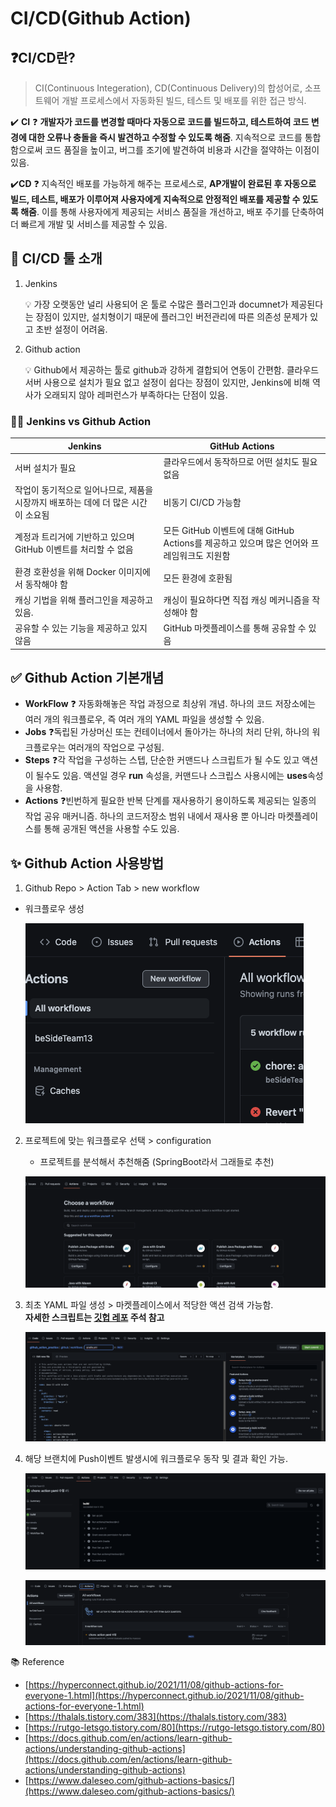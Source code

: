 # CI/CD(Github Action)

## ❓CI/CD란?

> CI(Continuous Integeration), CD(Continuous Delivery)의 합성어로, 소프트웨어 개발 프로세스에서 자동화된 빌드, 테스트 및 배포를 위한 접근 방식.

✔️ **CI** ❓ **개발자가 코드를 변경할 때마다 자동으로 코드를 빌드하고, 테스트하여 코드 변경에 대한 오류나 충돌을 즉시 발견하고 수정할 수 있도록 해줌**. 
지속적으로 코드를 통합함으로써 코드 품질을 높이고, 버그를 조기에 발견하여 비용과 시간을 절약하는 이점이 있음.

✔️**CD** ❓ 지속적인 배포를 가능하게 해주는 프로세스로, **AP개발이 완료된 후 자동으로 빌드, 테스트, 배포가 이루어져 사용자에게 지속적으로 안정적인 배포를 제공할 수 있도록 해줌**.
이를 통해 사용자에게 제공되는 서비스 품질을 개선하고, 배포 주기를 단축하여 더 빠르게 개발 및 서비스를 제공할 수 있음.
> 

## 🏁 CI/CD 툴 소개

1. Jenkins
    
    <aside>
    💡 가장 오랫동안 널리 사용되어 온 툴로 수많은 플러그인과 documnet가 제공된다는 장점이 있지만, 설치형이기 때문에 플러그인 버전관리에 따른 의존성 문제가 있고 초반 설정이 어려움.
    
    </aside>
    
2. Github action
    
    <aside>
    💡 Github에서 제공하는 툴로 github과 강하게 결합되어 연동이 간편함. 클라우드 서버 사용으로 설치가 필요 없고 설정이 쉽다는 장점이 있지만, Jenkins에 비해 역사가 오래되지 않아 레퍼런스가 부족하다는 단점이 있음.
    
    </aside>
    

### 🤷‍♀️ Jenkins vs Github Action

| Jenkins | GitHub Actions |
| --- | --- |
| 서버 설치가 필요 | 클라우드에서 동작하므로 어떤 설치도 필요 없음 |
| 작업이 동기적으로 일어나므로, 제품을 시장까지 배포하는 데에 더 많은 시간이 소요됨 | 비동기 CI/CD 가능함 |
| 계정과 트리거에 기반하고 있으며 GitHub 이벤트를 처리할 수 없음 | 모든 GitHub 이벤트에 대해 GitHub Actions를 제공하고 있으며 많은 언어와 프레임워크도 지원함 |
| 환경 호환성을 위해 Docker 이미지에서 동작해야 함 | 모든 환경에 호환됨 |
| 캐싱 기법을 위해 플러그인을 제공하고 있음. | 캐싱이 필요하다면 직접 캐싱 메커니즘을 작성해야 함 |
| 공유할 수 있는 기능을 제공하고 있지 않음 | GitHub 마켓플레이스를 통해 공유할 수 있음 |

## ✅ Github Action 기본개념

- **WorkFlow** ❓  자동화해놓은 작업 과정으로 최상위 개념. 하나의 코드 저장소에는 여러 개의 워크플로우, 즉 여러 개의 YAML 파일을 생성할 수 있음.
- **Jobs** ❓독립된 가상머신 또는 컨테이너에서 돌아가는 하나의 처리 단위, 하나의 워크플로우는 여러개의 작업으로 구성됨.
- **Steps** ❓각 작업을 구성하는 스텝, 단순한 커맨드나 스크립트가 될 수도 있고 액션이 될수도 있음. 액션일 경우 **run** 속성을, 커맨드나 스크립스 사용시에는 **uses**속성을 사용함.
- **Actions** ❓빈번하게 필요한 반복 단계를 재사용하기 용이하도록 제공되는 일종의 작업 공유 매커니즘. 하나의 코드저장소 범위 내에서 재사용 뿐 아니라 마켓플레이스를 통해 공개된 액션을 사용할 수도 있음.

## ✨ Github Action 사용방법

1. Github Repo > Action Tab > new workflow
- 워크플로우 생성
    
    ![스크린샷 2023-02-23 09.25.36.png](./CI%20CD(Github%20Action)/step1.png)
    
2. 프로젝트에 맞는 워크플로우 선택 > configuration
   - 프로젝트를 분석해서 추천해줌 (SpringBoot라서 그래들로 추천)
    
    ![스크린샷 2023-02-23 09.25.47.png](./CI%20CD(Github%20Action)/step2.png)
    
3. 최초 YAML 파일 생성 > 마켓플레이스에서 적당한 액션 검색 가능함.  
**자세한 스크립트는 [깃헙 레포](https://github.com/Hyesooo/github_action_practice.git) 주석 참고**
    
    
    ![스크린샷 2023-02-23 09.25.56.png](./CI%20CD(Github%20Action)/step3.png)
    
4. 해당 브랜치에 Push이벤트 발생시에 워크플로우 동작 및 결과 확인 가능.
    
    ![스크린샷 2023-02-23 09.23.50.png](./CI%20CD(Github%20Action)/step4.png)
    
    ![스크린샷 2023-02-23 09.25.11.png](./CI%20CD(Github%20Action)/step6.png)
    

📚 Reference

- [https://hyperconnect.github.io/2021/11/08/github-actions-for-everyone-1.html](https://hyperconnect.github.io/2021/11/08/github-actions-for-everyone-1.html)
- [https://thalals.tistory.com/383](https://thalals.tistory.com/383)
- [https://rutgo-letsgo.tistory.com/80](https://rutgo-letsgo.tistory.com/80)
- [https://docs.github.com/en/actions/learn-github-actions/understanding-github-actions](https://docs.github.com/en/actions/learn-github-actions/understanding-github-actions)
- [https://www.daleseo.com/github-actions-basics/](https://www.daleseo.com/github-actions-basics/)